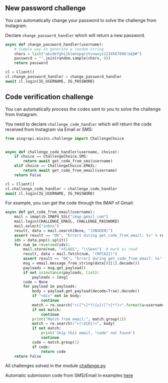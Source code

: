 
## New password challenge

You can automatically change your password to solve the challenge from Instagram.

Declare `change_password_handler` which will return a new password.

``` python
async def change_password_handler(username):
    # Simple way to generate a random string
    chars = list("abcdefghijklmnopqrstuvwxyz1234567890!&£@#")
    password = "".join(random.sample(chars, 8))
    return password

cl = Client()
cl.change_password_handler = change_password_handler
await cl.login(IG_USERNAME, IG_PASSWORD)
```


## Code verification challenge

You can automatically process the codes sent to you to solve the challenge from Instagram.

You need to declare `challenge_code_handler` which will return the code received from Instagram via Email or SMS:

``` python
from aiograpi.mixins.challenge import ChallengeChoice


async def challenge_code_handler(username, choice):
    if choice == ChallengeChoice.SMS:
        return await get_code_from_sms(username)
    elif choice == ChallengeChoice.EMAIL:
        return await get_code_from_email(username)
    return False

cl = Client()
cl.challenge_code_handler = challenge_code_handler
await cl.login(IG_USERNAME, IG_PASSWORD)
```

For example, you can get the code through the IMAP of Gmail:

``` python
async def get_code_from_email(username):
    mail = imaplib.IMAP4_SSL("imap.gmail.com")
    mail.login(CHALLENGE_EMAIL, CHALLENGE_PASSWORD)
    mail.select("inbox")
    result, data = mail.search(None, "(UNSEEN)")
    assert result == "OK", "Error1 during get_code_from_email: %s" % result
    ids = data.pop().split()
    for num in reversed(ids):
        mail.store(num, "+FLAGS", "\\Seen")  # mark as read
        result, data = mail.fetch(num, "(RFC822)")
        assert result == "OK", "Error2 during get_code_from_email: %s" % result
        msg = email.message_from_string(data[0][1].decode())
        payloads = msg.get_payload()
        if not isinstance(payloads, list):
            payloads = [msg]
        code = None
        for payload in payloads:
            body = payload.get_payload(decode=True).decode()
            if "<div" not in body:
                continue
            match = re.search(">([^>]*?({u})[^<]*?)<".format(u=username), body)
            if not match:
                continue
            print("Match from email:", match.group(1))
            match = re.search(r">(\d{6})<", body)
            if not match:
                print('Skip this email, "code" not found')
                continue
            code = match.group(1)
            if code:
                return code
    return False
```

All challenges solved in the module [challenge.py](https://github.com/subzeroid/aiograpi/blob/main/aiograpi/mixins/challenge.py)

Automatic submission code from SMS/Email in examples [here](https://github.com/subzeroid/aiograpi/blob/main/examples/challenge_resolvers.py)
